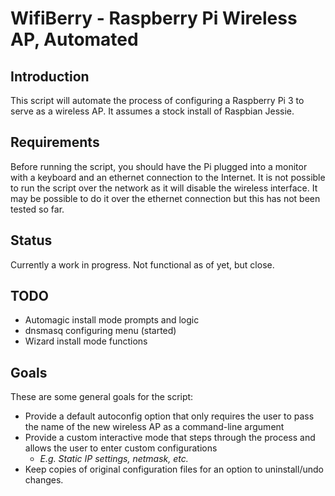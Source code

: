 # WifiBerry - Raspberry Pi Wireless AP, Automated

## Introduction
This script will automate the process of configuring a Raspberry Pi 3 to serve as a wireless AP. It assumes a stock install of Raspbian Jessie.

## Requirements
Before running the script, you should have the Pi plugged into a monitor with a keyboard and an ethernet connection to the Internet. It is not possible to run the script over the network as it will disable the wireless interface. It may be possible to do it over the ethernet connection but this has not been tested so far.

## Status
Currently a work in progress. Not functional as of yet, but close.

## TODO
+ Automagic install mode prompts and logic
+ dnsmasq configuring menu (started)
+ Wizard install mode functions

## Goals
These are some general goals for the script:
+ Provide a default autoconfig option that only requires the user to pass the name of the new wireless AP as a command-line argument
+ Provide a custom interactive mode that steps through the process and allows the user to enter custom configurations
    * _E.g. Static IP settings,  netmask, etc._
+ Keep copies of original configuration files for an option to uninstall/undo changes.


